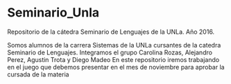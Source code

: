 # Seminario_Unla
Repositorio de la cátedra Seminario de Lenguajes de la UNLa. Año 2016. 

Somos alumnos de la carrera Sistemas de la UNLa cursantes de la catedra Seminario de Lenguajes. 
Integramos el grupo Carolina Rozas, Alejandro Perez, Agustin Trota y Diego Madeo
En este repositorio iremos trabajando en el juego que debemos presentar en el mes de noviembre 
para aprobar la cursada de la materia
